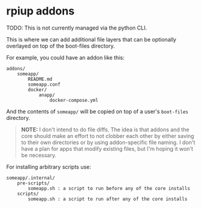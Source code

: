 # rpiup addons

TODO: This is not currently managed via the python CLI.

This is where we can add additional file layers that can be optionally overlayed on top of the boot-files directory.

For example, you could have an addon like this:
```
addons/
    someapp/
        README.md
        someapp.conf
        docker/
            anapp/
                docker-compose.yml
```

And the contents of `someapp/` will be copied on top of a user's `boot-files` directory.

>**NOTE:** I don't intend to do file diffs. The idea is that addons and the core should make an effort to not clobber each other by either saving to their own directories or by using addon-specific file naming. I don't have a plan for apps that modify existing files, but I'm hoping it won't be necessary.

For installing arbitrary scripts use:
```
someapp/.internal/
    pre-scripts/
        someapp.sh : a script to run before any of the core installs
    scripts/
        someapp.sh : a script to run after any of the core installs
```
